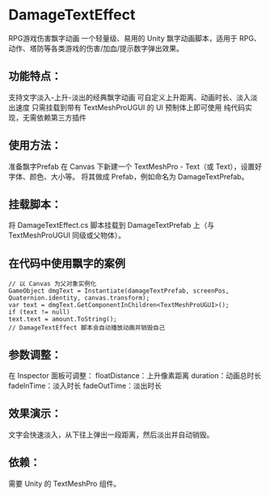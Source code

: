 # DamageTextEffect
RPG游戏伤害飘字动画
一个轻量级、易用的 Unity 飘字动画脚本，适用于 RPG、动作、塔防等各类游戏的伤害/加血/提示数字弹出效果。

## 功能特点：
支持文字淡入-上升-淡出的经典飘字动画
可自定义上升距离、动画时长、淡入淡出速度
只需挂载到带有 TextMeshProUGUI 的 UI 预制体上即可使用
纯代码实现，无需依赖第三方插件

## 使用方法：
准备飘字Prefab
在 Canvas 下新建一个 TextMeshPro - Text（或 Text），设置好字体、颜色、大小等。
将其做成 Prefab，例如命名为 DamageTextPrefab。

## 挂载脚本：
将 DamageTextEffect.cs 脚本挂载到 DamageTextPrefab 上（与 TextMeshProUGUI 同级或父物体）。

## 在代码中使用飘字的案例
```
// 以 Canvas 为父对象实例化
GameObject dmgText = Instantiate(damageTextPrefab, screenPos, Quaternion.identity, canvas.transform);
var text = dmgText.GetComponentInChildren<TextMeshProUGUI>();
if (text != null)
text.text = amount.ToString();
// DamageTextEffect 脚本会自动播放动画并销毁自己
```

## 参数调整：
在 Inspector 面板可调整：
floatDistance：上升像素距离
duration：动画总时长
fadeInTime：淡入时长
fadeOutTime：淡出时长

## 效果演示：
文字会快速淡入，从下往上弹出一段距离，然后淡出并自动销毁。

## 依赖：
需要 Unity 的 TextMeshPro 组件。
